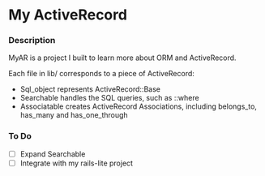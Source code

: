# My ActiveRecord

### Description

MyAR is a project I built to learn more about ORM and ActiveRecord.

Each file in lib/ corresponds to a piece of ActiveRecord:

* Sql_object represents ActiveRecord::Base
* Searchable handles the SQL queries, such as ::where
* Associatable creates ActiveRecord Associations, including belongs_to, has_many and has_one_through

### To Do

- [ ] Expand Searchable
- [ ] Integrate with my rails-lite project
